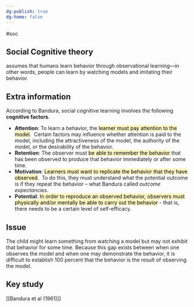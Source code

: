 ```yaml
---
dg-publish: true
dg-home: false
---
```

#soc
## Social Cognitive theory
assumes that humans learn behavior through observational learning—in other words, people can learn by watching models and imitating their behavior.

## Extra information
According to Bandura, social cognitive learning involves the following **cognitive factors**.

- **Attention**: To learn a behavior, the <mark style="background: #FFF3A3A6;">learner must pay attention to the model</mark>.  Certain factors may influence whether attention is paid to the model, including the attractiveness of the model, the authority of the model, or the desirability of the behavior.
- **Retention**: The observer must <mark style="background: #FFF3A3A6;">be able to remember the behavior</mark> that has been observed to produce that behavior immediately or after some time.
- **Motivation**: <mark style="background: #FFF3A3A6;">Learners must want to replicate the behavior that they have observed</mark>.  To do this, they must understand what the potential outcome is if they repeat the behavior – what Bandura called _outcome expectancies_.
- **Potential**: <mark style="background: #FFF3A3A6;">In order to reproduce an observed behavior, observers must physically and/or mentally be able to carry out the behavior</mark> - that is, there needs to be a certain level of self-efficacy.

## Issue
The child might learn something from watching a model but may not exhibit that behavior for some time. Because this gap exists between when one observes the model and when one may demonstrate the behavior, it is difficult to establish 100 percent that the behavior is the result of observing the model.

## Key study 
[[Bandura et al (1961)]] 